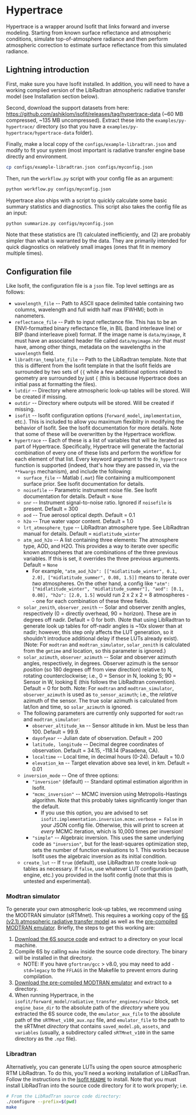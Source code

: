 # Hypertrace

Hypertrace is a wrapper around Isofit that links forward and inverse modeling.
Starting from known surface reflectance and atmospheric conditions, simulate top-of-atmosphere radiance and then perform atmospheric correction to estimate surface reflectance from this simulated radiance.

## Lightning introduction

First, make sure you have Isofit installed.
In addition, you will need to have a working compiled version of the LibRadtran atmospheric radiative transfer model (see Installation section below).

Second, download the support datasets from here: https://github.com/ashiklom/isofit/releases/tag/hypertrace-data (~60 MB compressed, ~135 MB uncompressed).
Extract these into the `examples/py-hypertrace/` directory (so that you have a `examples/py-hypertrace/hypertrace-data` folder).

Finally, make a local copy of the `configs/example-libradtran.json` and modify to fit your system (most important is radiative transfer engine base directly and environment.

``` sh
cp configs/example-libradtran.json configs/myconfig.json
```

Then, run the `workflow.py` script with your config file as an argument:

```sh
python workflow.py configs/myconfig.json
```

Hypertrace also ships with a script to quickly calculate some basic summary statistics and diagnostics.
This script also takes the config file as an input:

``` sh
python summarize.py configs/myconfig.json
```

Note that these statistics are (1) calculated inefficiently, and (2) are probably simpler than what is warranted by the data.
They are primarily intended for quick diagnostics on relatively small images (ones that fit in memory multiple times).


## Configuration file

Like Isofit, the configuration file is a `json` file.
Top level settings are as follows:

- `wavelength_file` -- Path to ASCII space delimited table containing two columns, wavelength and full width half max (FWHM); both in nanometers.
- `reflectance_file` -- Path to input reflectance file. This has to be an ENVI-formatted binary reflectance file, in BIL (band interleave line) or BIP (band interleave pixel) format. If the image name is `data/myimage`, it must have an associated header file called `data/myimage.hdr` that _must_ have, among other things, metadata on the wavelengths in the `wavelength` field.
- `libradtran_template_file` -- Path to the LibRadtran template. Note that this is different from the Isofit template in that the Isofit fields are surrounded by two sets of `{{` while a few additional options related to geometry are surrounded by just `{` (this is because Hypertrace does an initial pass at formatting the files).
- `lutdir` -- Directory where atmospheric look-up tables will be stored. Will be created if missing.
- `outdir` -- Directory where outputs will be stored. Will be created if missing.
- `isofit` -- Isofit configuration options (`forward_model`, `implementation`, etc.). This is included to allow you maximum flexiblity in modifying the behavior of Isofit. See the Isofit documentation for more details. Note that some of these will be overwritten by the Hypertrace workflow.
- `hypertrace` -- Each of these is a list of variables that will be iterated as part of Hypertrace. Specifically, Hypertrace will generate the factorial combination of every one of these lists and perform the workflow for each element of that list. Every keyword argument to the `do_hypertrace` function is supported (indeed, that's how they are passed in, via the `**kwargs` mechanism), and include the following:
    - `surface_file` -- Matlab (`.mat`) file containing a multicomponent surface prior. See Isofit documentation for details.
    - `noisefile` -- Parametric instrument noise file. See Isofit documentation for details. Default = `None`
    - `snr` -- Instrument signal-to-noise ratio. Ignored if `noisefile` is present. Default = 300
    - `aod` -- True aerosol optical depth. Default = 0.1
    - `h2o` -- True water vapor content. Default = 1.0
    - `lrt_atmosphere_type` -- LibRadtran atmosphere type. See LibRadtran manual for details. Default = `midlatitude_winter`
    - `atm_aod_h2o` -- A list containing three elements: The atmosphere type, AOD, and H2O. This provides a way to iterate over specific known atmospheres that are combinations of the three previous variables. If this is set, it overrides the three previous arguments. Default = `None`
        - For example, `"atm_aod_h2o": [["midlatitude_winter", 0.1, 2.0], ["midlatitude_summer", 0.08, 1.5]]` means to iterate over _two_ atmospheres. On the other hand, a config like `"atm": ["midlatitude_winter", "midlatitude_summer"], "aod": [0.1, 0.08], "h2o": [2.0, 1.5]` would run 2 x 2 x 2 = 8 atmospheres -- one for each combination of these three fields.
    - `solar_zenith`, `observer_zenith` -- Solar and observer zenith angles, respectively (0 = directly overhead, 90 = horizon). These are in degrees off nadir. Default = 0 for both. (Note that using LibRadtran to generate look up tables for off-nadir angles is ~10x slower than at nadir; however, this step only affects the LUT generation, so it shouldn't introduce additional delay if these LUTs already exist). (Note: For `modtran` and `modtran_simulator`, `solar_zenith` is calculated from the `gmtime` and location, so this parameter is ignored.)
    - `solar_azimuth`, `observer_azimuth` -- Solar and observer azimuth angles, respectively, in degrees. Observer azimuth is the sensor _position_ (so 180 degrees off from view direction) relative to N, rotating counterclockwise; i.e., 0 = Sensor in N, looking S; 90 = Sensor in W, looking E (this follows the LibRadtran convention). Default = 0 for both. Note: For `modtran` and `modtran_simulator`, `observer_azimuth` is used as `to_sensor_azimuth`; i.e., the *relative* azimuth of the sensor. The true solar azimuth is calculated from lat/lon and time, so `solar_azimuth` is ignored.
    - The following parameters are currently only supported for `modtran` and `modtran_simulator`:
        - `observer_altitude_km` -- Sensor altitude in km. Must be less than 100. Default = 99.9.
        - `dayofyear` -- Julian date of observation. Default = 200
        - `latitude, longitude` -- Decimal degree coordinates of observation. Default = 34.15, -118.14 (Pasadena, CA).
        - `localtime` -- Local time, in decimal hours (0-24). Default = 10.0
        - `elevation_km` -- Target elevation above sea level, in km. Default = 0.01
    - `inversion_mode` -- One of three options:
        - `"inversion"` (default) -- Standard optimal estimation algorithm in Isofit.
        - `"mcmc_inversion"` -- MCMC inversion using Metropolis-Hastings algorithm. Note that this probably takes significantly longer than the default.
            - If you use this option, you are advised to set `isofit.implementation.inversion.mcmc.verbose = False` in your JSON config file. Otherwise, this will print to screen at _every_ MCMC iteration, which is 10,000 times per inversion!
        - `"simple"` -- Algebraic inversion. This uses the same underlying code as `"inversion"`, but for the least-squares optimization step, sets the number of function evaluations to 1. This works because Isofit uses the algebraic inversion as its initial condition.
    - `create_lut` -- If `true` (default), use LibRadtran to create look-up tables as necessary. If `false`, use whatever LUT configuration (path, engine, etc.) you provided in the Isofit config (note that this is untested and experimental).
    
### Modtran simulator

To generate your own atmospheric look-up tables, we recommend using the MODTRAN simulator (sRTMnet).
This requires a working copy of the [6S (v2.1) atmospheric radiative transfer model](http://6s.ltdri.org/pages/downloads.html) as well as the [pre-compiled MODTRAN emulator](https://doi.org/10.5281/zenodo.4096627).
Briefly, the steps to get this working are:

1. [Download the 6S source code](http://6s.ltdri.org/pages/downloads.html) and extract to a directory on your local machine.
2. Compile 6S by calling `make` inside the source code directory. The binary will be installed in that directory.
   - NOTE: If you have `gfortran/gcc` > v8.0, you may need to add `-std=legacy` to the `FFLAGS` in the Makefile to prevent errors during compilation.
3. [Download the pre-compiled MODTRAN emulator](https://doi.org/10.5281/zenodo.4096627) and extract to a directory.
4. When running Hypertrace, in the `isofit/forward_model/radiative_transfer_engines/vswir` block, set `engine_base_dir` to the absolute path of the _directory_ where you extracted the 6S source code, the `emulator_aux_file` to the absolute path of the `sRTMnet_v100_aux.npz` file, and `emulator_file` to the path to the sRTMnet _directory_ that contains `saved_model.pb`, `assets`, and `variables` (usually, a subdirectory called `sRTMnet_v100` in the same directory as the `.npz` file).

    
### Libradtran

Alternatively, you can generate LUTs using the open source atmospheric RTM LibRadtran.
To do this, you'll need a working installation of LibRadTran.
Follow the instructions in the [Isofit `README`](https://github.com/isofit/isofit#quick-start-with-libradtran-20x) to install.
Note that you must install LibRadTran into the source code directory for it to work properly; i.e.

``` sh
# From the LibRadTran source code directory:
./configure --prefix=$(pwd)
make
```
